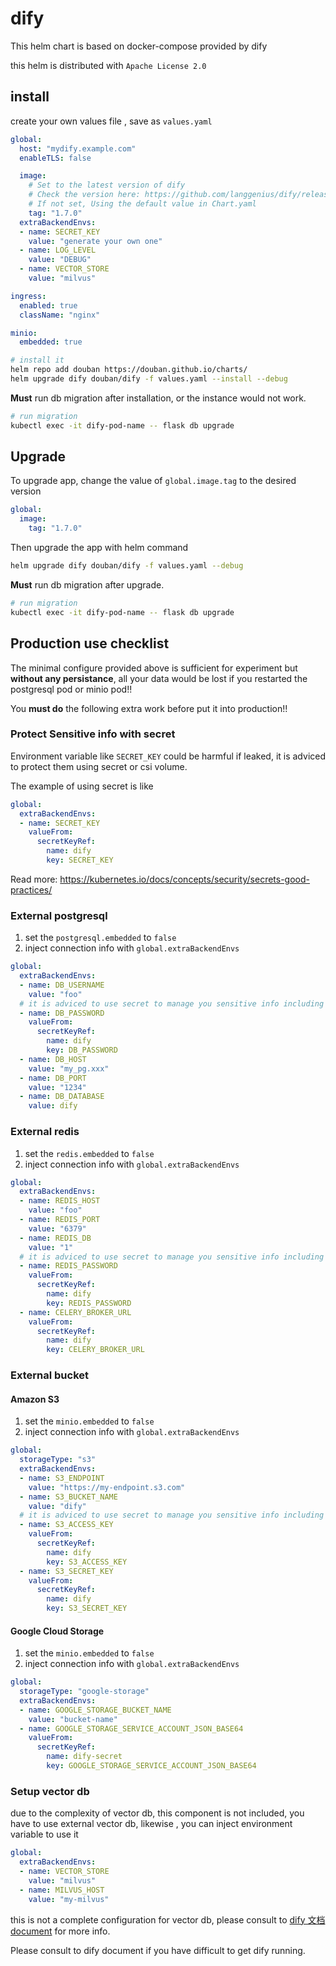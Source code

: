 # dify

This helm chart is based on docker-compose provided by dify

this helm is distributed with `Apache License 2.0`

## install

create your own values file , save as `values.yaml`

```yaml
global:
  host: "mydify.example.com"
  enableTLS: false

  image:
    # Set to the latest version of dify
    # Check the version here: https://github.com/langgenius/dify/releases
    # If not set, Using the default value in Chart.yaml
    tag: "1.7.0"
  extraBackendEnvs:
  - name: SECRET_KEY
    value: "generate your own one"
  - name: LOG_LEVEL
    value: "DEBUG"
  - name: VECTOR_STORE
    value: "milvus"

ingress:
  enabled: true
  className: "nginx"

minio:
  embedded: true
```

```sh
# install it
helm repo add douban https://douban.github.io/charts/
helm upgrade dify douban/dify -f values.yaml --install --debug
```

**Must** run db migration after installation, or the instance would not work.

```sh
# run migration
kubectl exec -it dify-pod-name -- flask db upgrade
```

## Upgrade

To upgrade app, change the value of `global.image.tag` to the desired version

```yaml
global:
  image:
    tag: "1.7.0"
```

Then upgrade the app with helm command

```sh
helm upgrade dify douban/dify -f values.yaml --debug
```

**Must** run db migration after upgrade.

```sh
# run migration
kubectl exec -it dify-pod-name -- flask db upgrade
```

## Production use checklist

The minimal configure provided above is sufficient for experiment but **without any persistance**, all your data would be lost if you restarted the postgresql pod or minio pod!!

You **must do**  the following extra work before put it into production!!

### Protect Sensitive info with secret

Environment variable like `SECRET_KEY` could be harmful if leaked, it is adviced to protect them using secret or csi volume.

The example of using secret is like

```yaml
global:
  extraBackendEnvs:
  - name: SECRET_KEY
    valueFrom:
      secretKeyRef:
        name: dify
        key: SECRET_KEY
```

Read more: <https://kubernetes.io/docs/concepts/security/secrets-good-practices/>

### External postgresql

1. set the `postgresql.embedded` to `false`
2. inject connection info with `global.extraBackendEnvs`

```yaml
global:
  extraBackendEnvs:
  - name: DB_USERNAME
    value: "foo"
  # it is adviced to use secret to manage you sensitive info including password
  - name: DB_PASSWORD
    valueFrom:
      secretKeyRef:
        name: dify
        key: DB_PASSWORD
  - name: DB_HOST
    value: "my_pg.xxx"
  - name: DB_PORT
    value: "1234"
  - name: DB_DATABASE
    value: dify
```

### External redis

1. set the `redis.embedded` to `false`
2. inject connection info with `global.extraBackendEnvs`

```yaml
global:
  extraBackendEnvs:
  - name: REDIS_HOST
    value: "foo"
  - name: REDIS_PORT
    value: "6379"
  - name: REDIS_DB
    value: "1"
  # it is adviced to use secret to manage you sensitive info including password
  - name: REDIS_PASSWORD
    valueFrom:
      secretKeyRef:
        name: dify
        key: REDIS_PASSWORD
  - name: CELERY_BROKER_URL
    valueFrom:
      secretKeyRef:
        name: dify
        key: CELERY_BROKER_URL
```

### External bucket

#### Amazon S3

1. set the `minio.embedded` to `false`
2. inject connection info with `global.extraBackendEnvs`

```yaml
global:
  storageType: "s3"
  extraBackendEnvs:
  - name: S3_ENDPOINT
    value: "https://my-endpoint.s3.com"
  - name: S3_BUCKET_NAME
    value: "dify"
  # it is adviced to use secret to manage you sensitive info including password
  - name: S3_ACCESS_KEY
    valueFrom:
      secretKeyRef:
        name: dify
        key: S3_ACCESS_KEY
  - name: S3_SECRET_KEY
    valueFrom:
      secretKeyRef:
        name: dify
        key: S3_SECRET_KEY
```

#### Google Cloud Storage

1. set the `minio.embedded` to `false`
2. inject connection info with `global.extraBackendEnvs`

```yaml
global:
  storageType: "google-storage"
  extraBackendEnvs:
  - name: GOOGLE_STORAGE_BUCKET_NAME
    value: "bucket-name"
  - name: GOOGLE_STORAGE_SERVICE_ACCOUNT_JSON_BASE64
    valueFrom:
      secretKeyRef:
        name: dify-secret
        key: GOOGLE_STORAGE_SERVICE_ACCOUNT_JSON_BASE64
```

### Setup vector db

due to the complexity of vector db, this component is not included, you have to use external vector db, likewise , you can inject environment variable to use it

```yaml
global:
  extraBackendEnvs:
  - name: VECTOR_STORE
    value: "milvus"
  - name: MILVUS_HOST
    value: "my-milvus"
```

this is not a complete configuration for vector db, please consult to [dify 文档](https://docs.dify.ai/v/zh-hans/getting-started/install-self-hosted/environments) [document](https://docs.dify.ai/getting-started/install-self-hosted/environments) for more info.

Please consult to dify document if you have difficult to get dify running.
